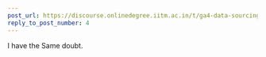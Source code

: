 ```yaml
---
post_url: https://discourse.onlinedegree.iitm.ac.in/t/ga4-data-sourcing-discussion-thread-tds-jan-2025/165959/5
reply_to_post_number: 4
---
```

I have the Same doubt.